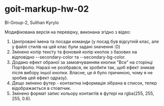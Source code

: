 # goit-markup-hw-02

Bl-Group-2, Sulihan Kyrylo

Модифікована версія на перевірку, виконана згідно з відео:

1. Центровані імена та посади команди (у посад був відсутній клас, але у файлі стилів на цей клас
   були задані значення :D)
2. Змінено колір тексту та фоновий колір кнопок з базових на відповідно --secondary-color та
   --secondary-bg-color.
3. Додано ефект обраної за замовчуванням кнопки "Все" на сторінці Портфоліо. Наразі не розібрався,
   як зробити так, щоб ефект зникав після вибору іншої кнопки. Власне, це й було причиною, чому я не
   зробив цей ефект одразу).
4. Дещо змінено футер - контактна інформація зібрана в список, тепер відображається в стовпчик.
5. Змінено формат запис кольору контактів в футері на rgba(255, 255, 255, 0.6).
